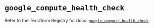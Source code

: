 # `google_compute_health_check`

Refer to the Terraform Registry for docs: [`google_compute_health_check`](https://registry.terraform.io/providers/hashicorp/google/5.29.1/docs/resources/compute_health_check).
